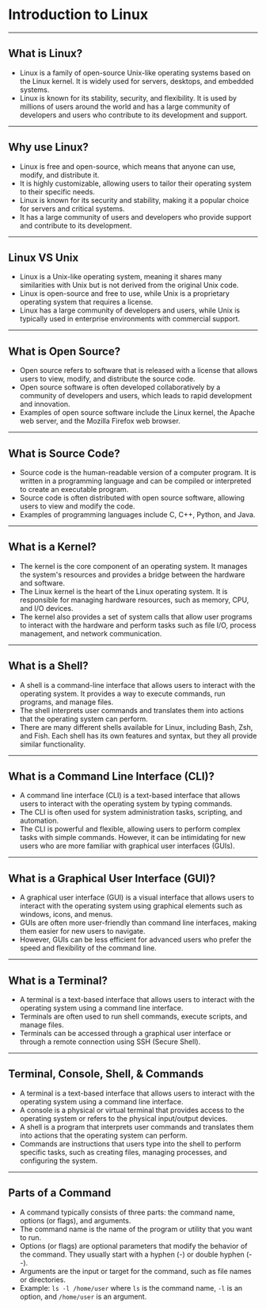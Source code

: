 # Introduction to Linux

---

## What is Linux?

- Linux is a family of open-source Unix-like operating systems based on the Linux kernel. It is widely used for servers, desktops, and embedded systems.
- Linux is known for its stability, security, and flexibility. It is used by millions of users around the world and has a large community of developers and users who contribute to its development and support.

---

## Why use Linux?

- Linux is free and open-source, which means that anyone can use, modify, and distribute it.
- It is highly customizable, allowing users to tailor their operating system to their specific needs.
- Linux is known for its security and stability, making it a popular choice for servers and critical systems.
- It has a large community of users and developers who provide support and contribute to its development.

---

## Linux VS Unix

- Linux is a Unix-like operating system, meaning it shares many similarities with Unix but is not derived from the original Unix code.
- Linux is open-source and free to use, while Unix is a proprietary operating system that requires a license.
- Linux has a large community of developers and users, while Unix is typically used in enterprise environments with commercial support.

---

## What is Open Source?

- Open source refers to software that is released with a license that allows users to view, modify, and distribute the source code.
- Open source software is often developed collaboratively by a community of developers and users, which leads to rapid development and innovation.
- Examples of open source software include the Linux kernel, the Apache web server, and the Mozilla Firefox web browser.

---

## What is Source Code?

- Source code is the human-readable version of a computer program. It is written in a programming language and can be compiled or interpreted to create an executable program.
- Source code is often distributed with open source software, allowing users to view and modify the code.
- Examples of programming languages include C, C++, Python, and Java.

---

## What is a Kernel?

- The kernel is the core component of an operating system. It manages the system's resources and provides a bridge between the hardware and software.
- The Linux kernel is the heart of the Linux operating system. It is responsible for managing hardware resources, such as memory, CPU, and I/O devices.
- The kernel also provides a set of system calls that allow user programs to interact with the hardware and perform tasks such as file I/O, process management, and network communication.

---

## What is a Shell?

- A shell is a command-line interface that allows users to interact with the operating system. It provides a way to execute commands, run programs, and manage files.
- The shell interprets user commands and translates them into actions that the operating system can perform.
- There are many different shells available for Linux, including Bash, Zsh, and Fish. Each shell has its own features and syntax, but they all provide similar functionality.

---

## What is a Command Line Interface (CLI)?

- A command line interface (CLI) is a text-based interface that allows users to interact with the operating system by typing commands.
- The CLI is often used for system administration tasks, scripting, and automation.
- The CLI is powerful and flexible, allowing users to perform complex tasks with simple commands. However, it can be intimidating for new users who are more familiar with graphical user interfaces (GUIs).

---

## What is a Graphical User Interface (GUI)?

- A graphical user interface (GUI) is a visual interface that allows users to interact with the operating system using graphical elements such as windows, icons, and menus.
- GUIs are often more user-friendly than command line interfaces, making them easier for new users to navigate.
- However, GUIs can be less efficient for advanced users who prefer the speed and flexibility of the command line.

---

## What is a Terminal?

- A terminal is a text-based interface that allows users to interact with the operating system using a command line interface.
- Terminals are often used to run shell commands, execute scripts, and manage files.
- Terminals can be accessed through a graphical user interface or through a remote connection using SSH (Secure Shell).

---

## Terminal, Console, Shell, & Commands

- A terminal is a text-based interface that allows users to interact with the operating system using a command line interface.
- A console is a physical or virtual terminal that provides access to the operating system or refers to the physical input/output devices.
- A shell is a program that interprets user commands and translates them into actions that the operating system can perform.
- Commands are instructions that users type into the shell to perform specific tasks, such as creating files, managing processes, and configuring the system.

---

## Parts of a Command

- A command typically consists of three parts: the command name, options (or flags), and arguments.
- The command name is the name of the program or utility that you want to run.
- Options (or flags) are optional parameters that modify the behavior of the command. They usually start with a hyphen (-) or double hyphen (--).
- Arguments are the input or target for the command, such as file names or directories.
- Example: `ls -l /home/user` where `ls` is the command name, `-l` is an option, and `/home/user` is an argument.
